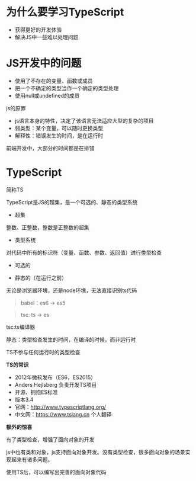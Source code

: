 # 为什么要学习TypeScript

- 获得更好的开发体验
- 解决JS中一些难以处理问题

# JS开发中的问题

- 使用了不存在的变量、函数或成员
- 把一个不确定的类型当作一个确定的类型处理
- 使用null或undefined的成员

js的原罪

- js语言本身的特性，决定了该语言无法适应大型的复杂的项目
- 弱类型：某个变量，可以随时更换类型
- 解释性：错误发生的时间，是在运行时

前端开发中，大部分的时间都是在排错

# TypeScript

简称TS

TypeScript是JS的超集，是一个可选的、静态的类型系统

- 超集

整数、正整数，整数是正整数的超集

- 类型系统

对代码中所有的标识符（变量、函数、参数、返回值）进行类型检查

- 可选的
  
- 静态的（在运行之前）

无论是浏览器环境，还是node环境，无法直接识别ts代码

> babel：es6 -> es5

> tsc: ts -> es

tsc:ts编译器

静态：类型检查发生的时间，在编译的时候，而非运行时

TS不参与任何运行时的类型检查

**TS的常识**

- 2012年微软发布（ES6，ES2015）
- Anders Hejlsberg 负责开发TS项目
- 开源、拥抱ES标准
- 版本3.4
- 官网：http://www.typescriptlang.org/
- 中文网：https://www.tslang.cn 个人翻译

**额外的惊喜**

有了类型检查，增强了面向对象的开发

js中也有类和对象，js支持面向对象开发。没有类型检查，很多面向对象的场景实现起来有诸多问题。

使用TS后，可以编写出完善的面向对象代码